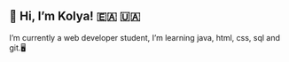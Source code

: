  👋 Hi, I’m Kolya! 🇪🇦 🇺🇦
---------------------
I’m currently a web developer student, I’m learning java, html, css, sql and git.🖥️



<!---
KolBz/KolBz is a ✨ special ✨ repository because its `README.md` (this file) appears on your GitHub profile.
You can click the Preview link to take a look at your changes.
--->
